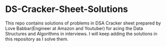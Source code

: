 # DS-Cracker-Sheet-Solutions
This repo contains solutions of problems in DSA Cracker sheet prepared by Love Babbar(Engineer at Amazon and Youtuber) for acing the Data Structures and Algorithms in interviews. I will keep adding the solutions in this repository as I solve them.
